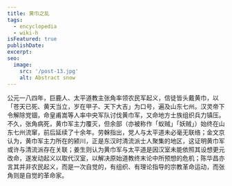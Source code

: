 ```yaml
---
title: 黄巾之乱
tags:
  - encyclopedia
  - wiki-h
isFeatured: true
publishDate: 
excerpt: 
seo:
  image:
    src: '/post-13.jpg'
    alt: Abstract snow
---
```


公元一八四年，巨鹿人、太平道教主张角率领农民军起义，信徒皆头戴黄巾，以「苍天已死、黄天当立，岁在甲子、天下大吉」为口号，遍及山东七州。汉灵帝下令解除党锢，命皇甫嵩等人率中央军队讨伐黄巾军，又命地方士族组织兵力镇压。不久，张角病死，黄巾军主力覆灭，但余部（亦被称作「蚁贼」「妖贼」）始终在山东七州流窜，前后延续了十余年。劳榦指出，党人与太平道未必毫无联络；金文京认为，黄巾军主力所在的颍川，正是东汉时清流派士人聚集的地区，这证明黄巾军或许与清流派存在关联；姜生则认为黄巾军与太平道是因汉室未能依照其设想更元改命，遂发动起义以取代汉室，以解决原始道教终末论中所预想的危机；陈华昌亦言其并非农民起义，而是一次自觉的，有组织、有理论指导的宗教革命运动，而张角则是自觉的革命家。
